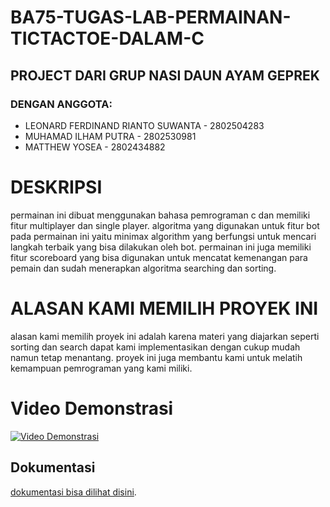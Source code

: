 # BA75-TUGAS-LAB-PERMAINAN-TICTACTOE-DALAM-C
## PROJECT DARI GRUP NASI DAUN AYAM GEPREK
### DENGAN ANGGOTA:
* LEONARD FERDINAND RIANTO SUWANTA - 2802504283 
* MUHAMAD ILHAM PUTRA - 2802530981
* MATTHEW YOSEA - 2802434882
# DESKRIPSI
permainan ini dibuat menggunakan bahasa pemrograman c dan memiliki fitur multiplayer dan single player. algoritma yang digunakan untuk fitur bot pada permainan ini yaitu minimax algorithm yang berfungsi untuk mencari langkah terbaik yang bisa dilakukan oleh bot. permainan ini juga memiliki fitur scoreboard yang bisa digunakan untuk mencatat kemenangan para pemain dan sudah menerapkan algoritma searching dan sorting.
# ALASAN KAMI MEMILIH PROYEK INI
alasan kami memilih proyek ini adalah karena materi yang diajarkan seperti sorting dan search dapat kami implementasikan dengan cukup mudah namun tetap menantang. proyek ini juga membantu kami untuk melatih kemampuan pemrograman yang kami miliki.
# Video Demonstrasi
[![Video Demonstrasi](https://img.youtube.com/vi/95XogNojvbE/0.jpg)](https://youtu.be/95XogNojvbE)
## Dokumentasi
[dokumentasi bisa dilihat disini](https://github.com/livenintendoswitch/BA75-TUGAS-LAB-PERMAINAN-TICTACTOE-DALAM-C/commits/main/).
